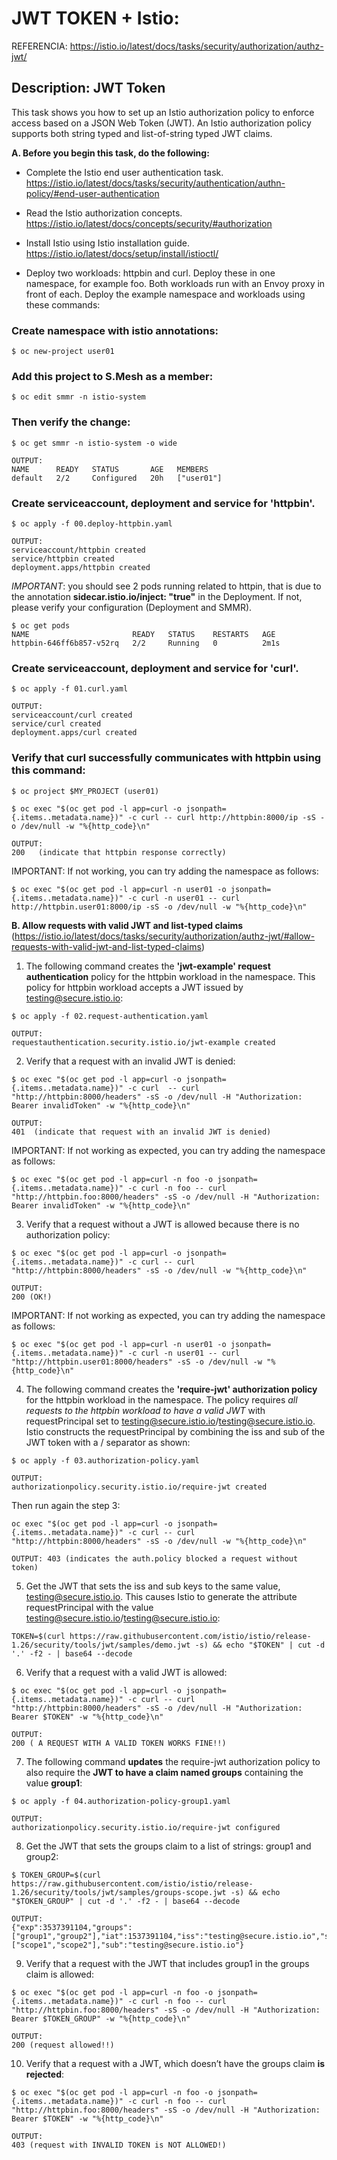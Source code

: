 # JWT TOKEN + Istio:
REFERENCIA: https://istio.io/latest/docs/tasks/security/authorization/authz-jwt/

## Description: JWT Token

This task shows you how to set up an Istio authorization policy to enforce access based on a JSON Web Token (JWT). 
An Istio authorization policy supports both string typed and list-of-string typed JWT claims.

**A. Before you begin this task, do the following:**
- Complete the Istio end user authentication task.
    https://istio.io/latest/docs/tasks/security/authentication/authn-policy/#end-user-authentication

- Read the Istio authorization concepts.
    https://istio.io/latest/docs/concepts/security/#authorization

- Install Istio using Istio installation guide.
    https://istio.io/latest/docs/setup/install/istioctl/

- Deploy two workloads: httpbin and curl. Deploy these in one namespace, for example foo. Both workloads run with an Envoy proxy in front of each. Deploy the example namespace and workloads using these commands:

### Create namespace with istio annotations:
```
$ oc new-project user01
```

### Add this project to S.Mesh as a member:
```
$ oc edit smmr -n istio-system
```

### Then verify the change:
```
$ oc get smmr -n istio-system -o wide
```
```
OUTPUT:
NAME      READY   STATUS       AGE   MEMBERS
default   2/2     Configured   20h   ["user01"]
```

### Create serviceaccount, deployment and service for 'httpbin'.
```
$ oc apply -f 00.deploy-httpbin.yaml
```
```
OUTPUT:
serviceaccount/httpbin created
service/httpbin created
deployment.apps/httpbin created
```

*IMPORTANT*: you should see 2 pods running related to httpin, that is due to the annotation **sidecar.istio.io/inject: "true"** in the Deployment. If not, please verify your configuration (Deployment and SMMR). 

```
$ oc get pods
NAME                       READY   STATUS    RESTARTS   AGE
httpbin-646ff6b857-v52rq   2/2     Running   0          2m1s
```

### Create serviceaccount, deployment and service for 'curl'.
```
$ oc apply -f 01.curl.yaml
```
```
OUTPUT:
serviceaccount/curl created
service/curl created
deployment.apps/curl created
```

### Verify that curl successfully communicates with httpbin using this command:

```
$ oc project $MY_PROJECT (user01)

$ oc exec "$(oc get pod -l app=curl -o jsonpath={.items..metadata.name})" -c curl -- curl http://httpbin:8000/ip -sS -o /dev/null -w "%{http_code}\n"
```
```
OUTPUT:
200   (indicate that httpbin response correctly)
```

IMPORTANT: If not working, you can try adding the namespace as follows:
```
$ oc exec "$(oc get pod -l app=curl -n user01 -o jsonpath={.items..metadata.name})" -c curl -n user01 -- curl http://httpbin.user01:8000/ip -sS -o /dev/null -w "%{http_code}\n"
```

**B. Allow requests with valid JWT and list-typed claims** 
(https://istio.io/latest/docs/tasks/security/authorization/authz-jwt/#allow-requests-with-valid-jwt-and-list-typed-claims)

1. The following command creates the **'jwt-example' request authentication** policy for the httpbin workload in the namespace. This policy for httpbin workload accepts a JWT issued by testing@secure.istio.io:

```
$ oc apply -f 02.request-authentication.yaml
```
```
OUTPUT:
requestauthentication.security.istio.io/jwt-example created
```

2. Verify that a request with an invalid JWT is denied:
```
$ oc exec "$(oc get pod -l app=curl -o jsonpath={.items..metadata.name})" -c curl  -- curl "http://httpbin:8000/headers" -sS -o /dev/null -H "Authorization: Bearer invalidToken" -w "%{http_code}\n"
```
```
OUTPUT:
401  (indicate that request with an invalid JWT is denied)
```

IMPORTANT: If not working as expected, you can try adding the namespace as follows:
```
$ oc exec "$(oc get pod -l app=curl -n foo -o jsonpath={.items..metadata.name})" -c curl -n foo -- curl "http://httpbin.foo:8000/headers" -sS -o /dev/null -H "Authorization: Bearer invalidToken" -w "%{http_code}\n"
```

3. Verify that a request without a JWT is allowed because there is no authorization policy:
```
$ oc exec "$(oc get pod -l app=curl -o jsonpath={.items..metadata.name})" -c curl -- curl "http://httpbin:8000/headers" -sS -o /dev/null -w "%{http_code}\n"
```
```
OUTPUT:
200 (OK!)        
```

IMPORTANT: If not working as expected, you can try adding the namespace as follows:
```
$ oc exec "$(oc get pod -l app=curl -n user01 -o jsonpath={.items..metadata.name})" -c curl -n user01 -- curl "http://httpbin.user01:8000/headers" -sS -o /dev/null -w "%{http_code}\n"
```

4. The following command creates the **'require-jwt' authorization policy** for the httpbin workload in the namespace. The policy requires *all requests to the httpbin workload to have a valid JWT* with requestPrincipal set to testing@secure.istio.io/testing@secure.istio.io. Istio constructs the requestPrincipal by combining the iss and sub of the JWT token with a / separator as shown:    
```
$ oc apply -f 03.authorization-policy.yaml
```
```
OUTPUT:
authorizationpolicy.security.istio.io/require-jwt created
```

Then run again the step 3:
```
oc exec "$(oc get pod -l app=curl -o jsonpath={.items..metadata.name})" -c curl -- curl "http://httpbin:8000/headers" -sS -o /dev/null -w "%{http_code}\n"
```
```
OUTPUT: 403 (indicates the auth.policy blocked a request without token)
```

5. Get the JWT that sets the iss and sub keys to the same value, testing@secure.istio.io. This causes Istio to generate the attribute requestPrincipal with the value testing@secure.istio.io/testing@secure.istio.io:
```
TOKEN=$(curl https://raw.githubusercontent.com/istio/istio/release-1.26/security/tools/jwt/samples/demo.jwt -s) && echo "$TOKEN" | cut -d '.' -f2 - | base64 --decode
```

6. Verify that a request with a valid JWT is allowed:
```
$ oc exec "$(oc get pod -l app=curl -o jsonpath={.items..metadata.name})" -c curl -- curl "http://httpbin:8000/headers" -sS -o /dev/null -H "Authorization: Bearer $TOKEN" -w "%{http_code}\n"
```
```
OUTPUT: 
200 ( A REQUEST WITH A VALID TOKEN WORKS FINE!!)
```

7. The following command **updates** the require-jwt authorization policy to also require the **JWT to have a claim named groups** containing the value **group1**:
```
$ oc apply -f 04.authorization-policy-group1.yaml
```
```    
OUTPUT: 
authorizationpolicy.security.istio.io/require-jwt configured
```

8. Get the JWT that sets the groups claim to a list of strings: group1 and group2:
```
$ TOKEN_GROUP=$(curl https://raw.githubusercontent.com/istio/istio/release-1.26/security/tools/jwt/samples/groups-scope.jwt -s) && echo "$TOKEN_GROUP" | cut -d '.' -f2 - | base64 --decode
```
```
OUTPUT: 
{"exp":3537391104,"groups":["group1","group2"],"iat":1537391104,"iss":"testing@secure.istio.io","scope":["scope1","scope2"],"sub":"testing@secure.istio.io"}
```

9. Verify that a request with the JWT that includes group1 in the groups claim is allowed:
```
$ oc exec "$(oc get pod -l app=curl -n foo -o jsonpath={.items..metadata.name})" -c curl -n foo -- curl "http://httpbin.foo:8000/headers" -sS -o /dev/null -H "Authorization: Bearer $TOKEN_GROUP" -w "%{http_code}\n"
```
```
OUTPUT:
200 (request allowed!!)
```

10. Verify that a request with a JWT, which doesn’t have the groups claim **is rejected**:
```
$ oc exec "$(oc get pod -l app=curl -n foo -o jsonpath={.items..metadata.name})" -c curl -n foo -- curl "http://httpbin.foo:8000/headers" -sS -o /dev/null -H "Authorization: Bearer $TOKEN" -w "%{http_code}\n"
```
```
OUTPUT:
403 (request with INVALID TOKEN is NOT ALLOWED!)
```

